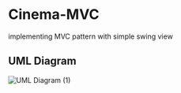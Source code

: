 # Cinema-MVC
implementing MVC pattern with simple swing view
## UML Diagram
![UML Diagram (1)](https://user-images.githubusercontent.com/109099521/195623611-7c31a94f-f511-43aa-8bbe-ba04f3bf5ff3.png)

